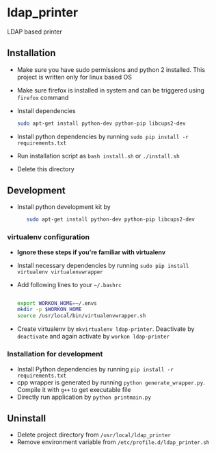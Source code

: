 # ldap_printer
LDAP based printer 

## Installation
- Make sure you have sudo permissions and python 2 installed. This project is written only for linux based OS
- Make sure firefox is installed in system and can be triggered using `firefox` command
- Install dependencies

  ```bash
  sudo apt-get install python-dev python-pip libcups2-dev
  ```
- Install python dependencies by running `sudo pip install -r requirements.txt`
- Run installation script as `bash install.sh` or `./install.sh`
- Delete this directory


## Development
- Install python development kit by 

  ```bash
     sudo apt-get install python-dev python-pip libcups2-dev
  ```

### virtualenv configuration
- **Ignore these steps if you're familiar with virtualenv**
- Install necessary dependencies by running `sudo pip install virtualenv virtualenvwrapper`
- Add following lines to your `~/.bashrc`

  ```bash
  
  export WORKON_HOME=~/.envs
  mkdir -p $WORKON_HOME
  source /usr/local/bin/virtualenvwrapper.sh
  ```
- Create virtualenv by `mkvirtualenv ldap-printer`. Deactivate by `deactivate` and again activate by `workon ldap-printer`

### Installation for development
- Install Python dependencies by running `pip install -r requirements.txt`
- cpp wrapper is generated by running `python generate_wrapper.py`. Compile it with `g++` to get executable file
- Directly run application by `python printmain.py`


## Uninstall
- Delete project directory from `/usr/local/ldap_printer`
- Remove environment variable from `/etc/profile.d/ldap_printer.sh`
